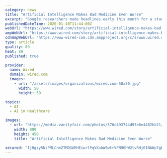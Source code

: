 ```yaml
---
category: news
title: "Artificial Intelligence Makes Bad Medicine Even Worse"
excerpt: "Google researchers made headlines early this month for a study that claimed their artificial intelligence system could outperform human experts at finding breast cancers on mammograms. It sounded like a big win, and yet another example of how AI will soon transform health care: More cancers found! Fewer false positives! A better, cheaper way to ..."
publishedDateTime: 2020-01-10T11:44:00Z
webUrl: "https://www.wired.com/story/artificial-intelligence-makes-bad-medicine-even-worse/"
ampWebUrl: "https://www.wired.com/story/artificial-intelligence-makes-bad-medicine-even-worse/amp"
cdnAmpWebUrl: "https://www-wired-com.cdn.ampproject.org/c/s/www.wired.com/story/artificial-intelligence-makes-bad-medicine-even-worse/amp"
type: article
quality: 89
heat: 89
published: true

provider:
  name: Wired
  domain: wired.com
  images:
    - url: "/assets/images/organizations/wired.com-50x50.jpg"
      width: 50
      height: 50

topics:
  - AI
  - AI in Healthcare

images:
  - url: "https://media.vanityfair.com/photos/576c493744d93e6e4482bb21/master/pass/placeholder_the_scene.jpg"
    width: 800
    height: 450
    title: "Artificial Intelligence Makes Bad Medicine Even Worse"

secured: "IjHgzy5NsPMLCnmZTMDSARHEiwrlPqVXabW5wtrVPN96hW2tvRHj0INAWp7gDXSejCMIdSsISlb+SBC6WFY/0MMdNfgzAJhB7R/x5ZRYb0ZkluOd+UyJiE6vt2eUgSIOCA7yW9qMGf+Fqs3v7aL72SZKFY0CpixEn0QHi46KIJntEk633AAR65iVHxpR9FB1Zok8ThcoUHPt2Bd6vnGEpdtcrDoxl9YeAHMljtN9LqOpP1IsdDyL5Wa36eoBg4RnR0IVv5N1zAHeVmS1yVONihcHVRCesZoNdMZYaGCQY0HrqDeZSYISVTWIknN+TEhTpoMPT+MXb0275pbjYyfgbW/QuPsEUNudHbAu6NhYsUKYF4HwIdt6/s7rxgvMp9nZVfGsSkFbU1KF9+ZCW2rQzoZIXMN5n7eU0qNB0hER4HKG5z6zxDTAueDv3Vxy2VBlW/4B9cbBaxHvEAQwz6zO0A==;8u3HtcNQR6aENOowM0vc2w=="
---
```


